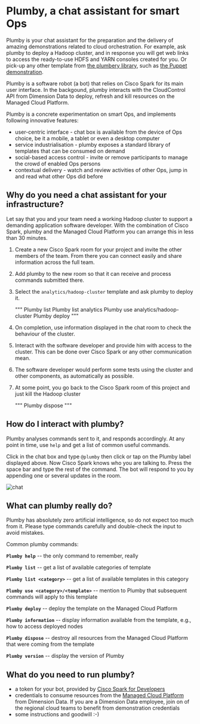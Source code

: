 # Plumby, a chat assistant for smart Ops

Plumby is your chat assistant for the preparation and the delivery of amazing demonstrations related to cloud orchestration.
For example, ask plumby to deploy a Hadoop cluster, and in response you will get web links to access the ready-to-use HDFS and YARN consoles created for you. Or pick-up any other template from [the plumbery library](http://github.com/bernard357/plumbery-contrib),
such as [the Puppet demonstration](http://github.com/bernard357/plumbery-contrib/fittings/devops/puppet).

Plumby is a software robot (a bot) that relies on Cisco Spark for its main user interface. In the backgound, plumby interacts with the CloudControl API from Dimension Data to deploy, refresh and kill resources on the Managed Cloud Platform.

Plumby is a concrete experimentation on smart Ops, and implements following innovative features:
- user-centric interface - chat box is available from the device of Ops choice, be it a mobile, a tablet or even a desktop computer
- service industrialisation - plumby exposes a standard library of templates that can be consumed on demand
- social-based access control - invite or remove participants to manage the crowd of enabled Ops persons
- contextual delivery - watch and review activities of other Ops, jump in and read what other Ops did before

## Why do you need a chat assistant for your infrastructure?

Let say that you and your team need a working Hadoop cluster to support a demanding application software developer.
With the combination of Cisco Spark, plumby and the Managed Cloud Platform you can arrange this in less than 30 minutes.

1. Create a new Cisco Spark room for your project and invite the other members of the team. From there you can connect easily and share information across the full team.

2. Add plumby to the new room so that it can receive and process commands submitted there.

3. Select the `analytics/hadoop-cluster` template and ask plumby to deploy it.

    """
    Plumby list
    Plumby list analytics
    Plumby use analytics/hadoop-cluster
    Plumby deploy
    """

4. On completion, use information displayed in the chat room to check the behaviour of the cluster.

5. Interact with the software developer and provide him with access to the cluster. This can be done over Cisco Spark or any other communication mean.

6. The software developer would perform some tests using the cluster and other components, as automatically as possible.

7. At some point, you go back to the Cisco Spark room of this project and just kill the Hadoop cluster

    """
    Plumby dispose
    """

## How do I interact with plumby?

Plumby analyses commands sent to it, and responds accordingly. At any point in time, use `help` and get a list of common useful commands.

Click in the chat box and type `@plumby` then click or tap on the Plumby label displayed above. Now Cisco Spark knows who you are talking to. Press the space bar and type the rest of the command. The bot will respond to you by appending one or several updates in the room.

![chat](docs/chat.png)

## What can plumby really do?

Plumby has absolutely zero artificial intelligence, so do not expect too much from it. Please type commands carefully and double-check the input to avoid mistakes.

Common plumby commands:

**`Plumby help`** -- the only command to remember, really

**`Plumby list`** -- get a list of available categories of template

**`Plumby list <category>`** -- get a list of available templates in this category

**`Plumby use <category>/<template>`** -- mention to Plumby that subsequent commands will apply to this template

**`Plumby deploy`** -- deploy the template on the Managed Cloud Platform

**`Plumby information`** -- display information available from the template, e.g., how to access deployed nodes

**`Plumby dispose`** -- destroy all resources from the Managed Cloud Platform that were coming from the template

**`Plumby version`** -- display the version of Plumby

## What do you need to run plumby?

* a token for your bot, provided by [Cisco Spark for Developers](https://developer.ciscospark.com/index.html)
* credentials to consume resources from the [Managed Cloud Platform](https://www.dimensiondata.com) from Dimension Data. If you are a Dimension Data employee, join on of the regional cloud teams to benefit from demonstration credentials
* some instructions and goodwill :-)

